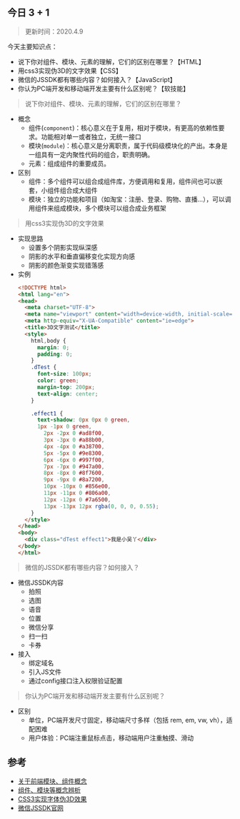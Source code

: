 ## 今日 3 + 1
> 更新时间：2020.4.9

今天主要知识点：
* 说下你对组件、模块、元素的理解，它们的区别在哪里？【HTML】
* 用css3实现伪3D的文字效果【CSS】
* 微信的JSSDK都有哪些内容？如何接入？【JavaScript】
* 你认为PC端开发和移动端开发主要有什么区别呢？【软技能】

> 说下你对组件、模块、元素的理解，它们的区别在哪里？
* 概念
  * 组件(`component`)：核心意义在于复用，相对于模块，有更高的依赖性要求。功能相对单一或者独立，无统一接口
  * 模块(`module`)：核心意义是分离职责，属于代码级模块化的产出。本身是一组具有一定内聚性代码的组合，职责明确。
  * 元素：组成组件的重要成员。
* 区别 
  * 组件：多个组件可以组合成组件库，方便调用和复用，组件间也可以嵌套，小组件组合成大组件
  * 模块：独立的功能和项目（如淘宝：注册、登录、购物、直播…），可以调用组件来组成模块，多个模块可以组合成业务框架
> 用css3实现伪3D的文字效果
* 实现思路
  * 设置多个阴影实现纵深感
  * 阴影的水平和垂直偏移变化实现方向感
  * 阴影的颜色渐变实现错落感
* 实例
  ```html
  <!DOCTYPE html>
  <html lang="en">
  <head>
    <meta charset="UTF-8">
    <meta name="viewport" content="width=device-width, initial-scale=1.0">
    <meta http-equiv="X-UA-Compatible" content="ie=edge">
    <title>3D文字测试</title>
    <style>
      html,body {
        margin: 0;
        padding: 0;
      }
      .dTest {
        font-size: 100px;
        color: green;
        margin-top: 200px;
        text-align: center;
      }

      .effect1 {
        text-shadow: 0px 0px 0 green,
        1px -1px 0 green, 
          2px -2px 0 #ad8f00, 
          3px -3px 0 #a88b00, 
          4px -4px 0 #a38700, 
          5px -5px 0 #9e8300, 
          6px -6px 0 #997f00, 
          7px -7px 0 #947a00, 
          8px -8px 0 #8f7600, 
          9px -9px 0 #8a7200, 
          10px -10px 0 #856e00, 
          11px -11px 0 #806a00, 
          12px -12px 0 #7a6500,
          13px -13px 12px rgba(0, 0, 0, 0.55);
      }
    </style>
  </head>
  <body>
    <div class="dTest effect1">我是小吴丫</div>
  </body>
  </html>
  ``` 

> 微信的JSSDK都有哪些内容？如何接入？
* 微信JSSDK内容
  * 拍照
  * 选图
  * 语音
  * 位置
  * 微信分享
  * 扫一扫
  * 卡券
* 接入 
  * 绑定域名
  * 引入JS文件
  * 通过config接口注入权限验证配置  
> 你认为PC端开发和移动端开发主要有什么区别呢？
* 区别
  * 单位，PC端开发尺寸固定，移动端尺寸多样（包括 rem, em, vw, vh），适配困难
  * 用户体验：PC端注重鼠标点击，移动端用户注重触摸、滑动

## 参考
* [关于前端模块、组件概念](https://github.com/hax/hax.github.com/issues/21)
* [组件、模块等概念辨析](https://blog.csdn.net/blog_jihq/article/details/80669616)
* [CSS3实现字体伪3D效果](https://blog.csdn.net/whqet/article/details/25051237)
* [微信JSSDK官网](https://developers.weixin.qq.com/doc/offiaccount/OA_Web_Apps/JS-SDK.html#1)